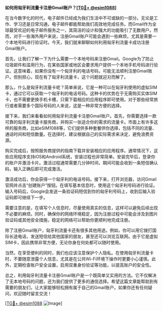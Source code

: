**如何用匈牙利流量卡注册Gmail账户？[[TG💪+ @esim1088](https://t.me/s/esim1088)]**

在当今数字化的时代，电子邮件已经成为我们生活中不可或缺的一部分。无论是工作、学习还是日常沟通，电子邮件都能帮助我们高效地完成任务。而Gmail作为全球最受欢迎的电子邮件服务之一，其简洁的设计和强大的功能吸引了无数用户。然而，对于一些海外用户来说，注册Gmail账户可能会遇到一些麻烦，尤其是需要一个本地号码进行验证时。今天，我们就来聊聊如何利用匈牙利流量卡成功注册Gmail账户。

首先，让我们了解一下为什么需要一个本地号码来注册Gmail。Google为了防止垃圾邮件和滥用行为，在某些国家或地区会要求用户提供一个本地手机号码进行验证。这意味着，如果你没有一个匈牙利的电话号码，可能无法顺利注册Gmail账户。但别担心，现在有了匈牙利流量卡，这个问题就迎刃而解了。

那么，什么是匈牙利流量卡呢？简单来说，它是一种可以在匈牙利使用的虚拟SIM卡，通过它可以获取一个匈牙利的电话号码。这种卡的优势在于无需购买实体SIM卡，也不需要更换手机卡槽，只需下载相应的应用程序即可使用。对于那些经常旅行或者需要多个国际号码的人来说，这是一种非常方便的选择。

接下来，我们来看看如何用匈牙利流量卡注册Gmail账户。首先，你需要选择一款可靠的匈牙利流量卡服务商，并购买一张适合你的需求的流量卡。市面上有许多这样的服务商，比如eSIM1088等，它们提供多种套餐供你选择，包括不同的流量、通话时间和短信数量。在选择时，建议根据自己的实际需求来决定，避免浪费资源。

购买完成后，按照服务商提供的指南下载并安装相应的应用程序。通常情况下，这些应用程序支持iOS和Android系统，安装过程也非常简单。安装完毕后，登录你的账户并激活卡片。激活过程通常需要几分钟时间，期间可能会收到一条短信确认码，输入正确后即可完成激活。

激活成功后，你会获得一个匈牙利的电话号码。接下来，打开浏览器，访问Gmail官网并点击“创建账户”按钮。在填写基本信息时，使用这个匈牙利号码进行验证。输入号码后，Google会发送一条验证码短信到你的匈牙利号码上，收到后输入验证码即可继续下一步。

需要注意的是，在填写个人信息时，尽量使用真实的信息，这样可以避免后续出现不必要的麻烦。同时，确保你的网络环境稳定，因为注册过程中可能会涉及到图片验证码或其他安全措施，稳定的网络可以帮助你更顺利地完成注册。

除了注册Gmail账户，匈牙利流量卡还有很多其他用途。例如，你可以用它拨打国际长途电话，发送短信给其他国家的朋友，甚至还可以浏览互联网。由于它是虚拟SIM卡，因此携带非常方便，无论你身在何处都可以随时使用。

当然，在享受便利的同时，我们也应该注意保护个人隐私。在使用匈牙利流量卡时，不要随意泄露个人信息，尤其是在公共Wi-Fi环境下操作时更要小心谨慎。此外，定期检查账户安全设置，启用双重身份验证等功能，以提高账户的安全性。

总之，利用匈牙利流量卡注册Gmail账户是一个既简单又实用的方法。它不仅解决了无本地号码的问题，还为我们提供了更多的通信选择。希望这篇文章能帮助到有需要的朋友们，让大家能够轻松拥有属于自己的Gmail账户。如果你还有任何疑问，欢迎随时留言交流！

[[TG💪+ @esim1088](https://t.me/s/esim1088) ![Image](https://i.postimg.cc/4NQfJmqS/Snipaste-2025-05-13-00-14-12.png)]